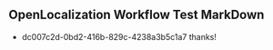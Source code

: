 ## OpenLocalization Workflow Test MarkDown
* dc007c2d-0bd2-416b-829c-4238a3b5c1a7 thanks!

<!--HONumber=Feb17_HO2-->


